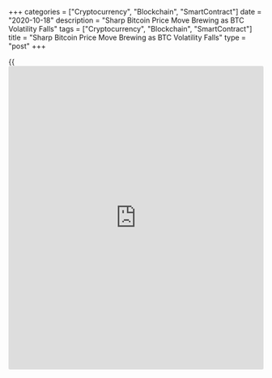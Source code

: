 +++
categories = ["Cryptocurrency", "Blockchain", "SmartContract"]
date = "2020-10-18"
description = "Sharp Bitcoin Price Move Brewing as BTC Volatility Falls"
tags = ["Cryptocurrency", "Blockchain", "SmartContract"]
title = "Sharp Bitcoin Price Move Brewing as BTC Volatility Falls"
type = "post"
+++

{{<iframe id="large-banner" src="https://www.bounty.group/#slide=6.0" width="100%" height="600" scrolling="no" style="border: 0px solid rgb(216, 221, 230); border-radius: 3px;">}}

Bitcoin (BTC) [options](https://www.fixpro.org/post/options-liquidity/) aggregate open interest has increased to $2
billion, which is 13% below the all-time high. Although the open
interest is still heavily concentrated on Deribit exchange, the Chicago
Mercantile Exchange (CME) has also reached $300 million. In simple
[terms](https://www.fintechee.com/terms/), [options](https://www.fixpro.org/post/options-liquidity/) derivatives contracts allow [investor](https://www.fintechee.com/tutorial-for-forex-trading/investor-mode/)s to buy protection,
either from the upside (call [options](https://www.fixpro.org/post/options-liquidity/)) or downside (put [options](https://www.fixpro.org/post/options-liquidity/)). Even
though there are some more complex strategies, the mere existence of
liquid [options](https://www.fixpro.org/post/options-liquidity/) markets is a positive indicator.

![Sharp Bitcoin Price Move Brewing as BTC Volatility Falls][1]

For example, derivative contracts allow miners to stabilize their income
which is tied to a cryptocurrency’s price. Arbitrage and market-making
firms also utilize the instruments to hedge their trades. Ultimately,
deeply liquid markets attract larger participants and increase their
efficiency. Implied volatility is a useful and primary metric that can
be extracted from [options](https://www.fixpro.org/post/options-liquidity/) pricing. Whenever traders perceive increased
risk of larger price oscillations, the indicator will shift higher. The
opposite occurs during periods when the price is flat or if there is
expectation of milder price swings.

Volatility is commonly known as a fear indicator, but this is mostly a
backward-looking metric. The 2019 spike coincided with the $13,880 peak
on June 26, followed by a sudden $1,400 decline. The more recent
volatility spike from March 2020 happened after a 50% decline occurred
in just 8 hours. Periods of low volatility are catalysts for more
substantial price movements as it signals that market makers and
[arbitrage](https://www.playgroundfx.com/blog/arbitrage-bot-bitcoin/) desks are willing to sell protection on lower premiums.

The current $4.2 billion in aggregate open interest might be modest
compared to the August peak at $5.7 billion, but is still relevant. A
couple of reasons might be holding back a larger figure, including the
current BitMEX CFTC charges and KuCoin’s $150 million hack. High
volatility is another critical factor holding back the open interest on
Bitcoin derivatives.

Despite 57% being the lowest figure in the past 16 months, it still
represents a sizable premium, especially for longer-term [options](https://www.fixpro.org/post/options-liquidity/). Both
[options](https://www.fixpro.org/post/options-liquidity/) and futures have a lot of synergy, as more advanced strategies
combine both markets. A buyer betting on a $14K strike for the March 21
expiry in 160 days must pay a 10% premium. Therefore, the price at
expiry must reach $15,165 or 34% above the current $11,300.

As a comparison, Apple shares hold a 41% 3-month volatility. Although
higher than the S&P 500’s 29%, the long-term impact versus Bitcoin’s 47%
has striking effects. The same 34% upside for a March 2021 call option
for AAPL shares has a 2.7% premium.

Betting on $20K? Options might not be the best way  
Although there is an implied cost to carrying a perpetual futures
position for more extended periods, it hasn’t been burdensome. This is
because the funding rate of perpetual futures is usually charged every 8
hours. The funding rate has been oscillating between positive and
negative for the past couple of months. This results in a net neutral
impact on buyers (longs) and short sellers that might have been carrying
open positions.

Due to its inherent high volatility, Bitcoin [options](https://www.fixpro.org/post/options-liquidity/) might not be the
optimal way to structure leveraged bets. The same $1,150 cost of the
March 2021 option could be used to acquire Bitcoin futures using a 4x
leverage. This would yield a $1,570 gain (136%) once Bitcoin reaches the
same 34% upside required for the option break even.

The above example does not invalidate [options](https://www.fixpro.org/post/options-liquidity/) use, especially when
building strategies that include selling call or put [options](https://www.fixpro.org/post/options-liquidity/). One should
keep in mind that [options](https://www.fixpro.org/post/options-liquidity/) have a set expiry. Therefore if the desired
price range occurs only the following day, it yields no gain at all.

For the bulls out there, unless there is a specific price range and time
frame in mind, it seems for now sticking with perpetual futures is the
best solution.

_Source:[FXPro][2]_

   1. /files/downloads/a/0/5/a05df5631ff7982ab2305a6ef20eb50d_aa688146e369426ae66b3834f6c039f0.png
   2. /geturl/index/bd3ebf291a9dff0cd83bbd04957b12ae4c43b290/